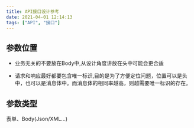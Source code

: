 ```yaml
---
title: API接口设计参考
date: 2021-04-01 12:14:13
tags: ["API", "接口"]
---
```


## 参数位置

- 业务无关的不要放在Body中,从设计角度讲放在头中可能会更合适

- 请求和响应最好都要包含唯一标识,目的是为了方便定位问题，位置可以是头中，也可以是消息体中。而消息体的相同率越高，则越需要唯一标识的存在。

## 参数类型

表单、Body(Json/XML...)

